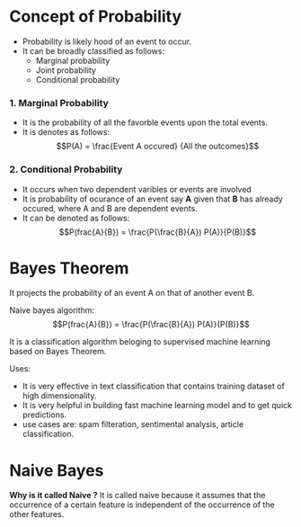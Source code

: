 # Concept of Probability
- Probability is likely hood of an event to occur. 
- It can be broadly classified as follows:
    - Marginal probability
    - Joint probability
    - Conditional probability
    
### 1. Marginal Probability
- It is the probability of all the favorble events upon the total events.
- It is denotes as follows: 
$$P(A) = \frac{Event A occured} {All the outcomes}$$

### 2. Conditional Probability
- It occurs when two dependent varibles or events are involved
- It is probability of ocurance of an event say **A** given that **B** has already occured, where A and B are dependent events.
- It can be denoted as follows: 
$$P(frac{A}{B}) = \frac{P(\frac{B}{A}) P(A)}{P(B)}$$









# Bayes Theorem
It projects the probability of an event A on that of another event B.

Naive bayes algorithm: 
$$P(frac{A}{B}) = \frac{P(\frac{B}{A}) P(A)}{P(B)}$$

It is a classification algorithm beloging to supervised machine learning based on Bayes Theorem.

Uses:
* It is very effective in text classification that contains training dataset of high dimensionality.
* It is very helpful in building fast machine learning model and to get quick predictions.
* use cases are: spam filteration, sentimental analysis, article classification.

# Naive Bayes
**Why is it called Naive ?**
It is called naive because it assumes that the occurrence of a certain feature is independent of the occurrence of the other features.


